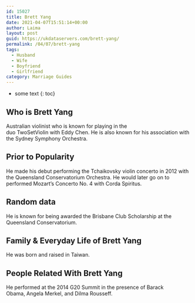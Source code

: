 ```yaml
---
id: 15027
title: Brett Yang
date: 2021-04-07T15:51:14+00:00
author: Laima
layout: post
guid: https://ukdataservers.com/brett-yang/
permalink: /04/07/brett-yang
tags:
  - Husband
  - Wife
  - Boyfriend
  - Girlfriend
category: Marriage Guides
---
```


* some text
{: toc}


## Who is Brett Yang
                  
                  
                  
Australian violinist who is known for playing in the duo TwoSetViolin with Eddy Chen. He is also known for his association with the Sydney Symphony Orchestra. 
                  
              
            
              
            
                
                
                
## Prior to Popularity
                  
                  
                  
He made his debut performing the Tchaikovsky violin concerto in 2012 with the Queensland Conservatorium Orchestra. He would later go on to performed Mozart&#8217;s Concerto No. 4 with Corda Spiritus.
                  
              
            
              
            
                
                
                
## Random data
                  
                  
                  
He is known for being awarded the Brisbane Club Scholarship at the Queensland Conservatorium.  
                  
              
            
              
            
                
                
                
## Family & Everyday Life of Brett Yang
                  
                  
                  
He was born and raised in Taiwan. 
                  
              
            
              
            
                
                
                
## People Related With Brett Yang
                  
                  
                  
He performed at the 2014 G20 Summit in the presence of Barack Obama, Angela Merkel, and Dilma Rousseff.  
                  
              
            
              
            
                
              
            
              
              
            
            
              
            
          
          
          